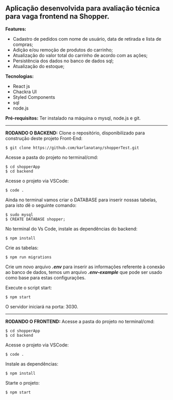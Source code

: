 ## Aplicação desenvolvida para avaliação técnica para vaga frontend na Shopper.

**Features:**

 - Cadastro de pedidos com nome de usuário, data de retirada e lista de compras;
- Adição e/ou remoção de produtos do carrinho;
- Atualização do valor total do carrinho de acordo com as ações;
- Persistência dos dados no banco de dados sql;
- Atualização do estoque;

**Tecnologias:**
- React js
- Chackra UI
- Styled Components
- sql
- node.js

**Pré-requisitos:**
Ter instalado na máquina o mysql, node.js e git.
 ________________________
**RODANDO O BACKEND:**
Clone o repositório, disponibilizado para construção deste projeto Front-End:

    $ git clone https://github.com/karlanatany/shopperTest.git

Acesse a pasta do projeto no terminal/cmd:

    $ cd shopperApp
    $ cd backend

Acesse o projeto via VSCode:

    $ code .

Ainda no terminal vamos criar o DATABASE para inserir nossas tabelas, para isto dê o seguinte comando:

    $ sudo mysql
    $ CREATE DATABASE shopper;
 
No terminal do Vs Code, instale as dependências do backend:

    $ npm install

Crie as tabelas:

    $ npm run migrations
   
 Crie um novo arquivo ***.env*** para inserir as informações referente à conexão ao banco de dados, temos um arquivo ***.env-example*** que pode ser usado como base para estas configurações.

Execute o script start:

    $ npm start

O servidor iniciará na porta: 3030.
___
**RODANDO O FRONTEND:**
Acesse a pasta do projeto no terminal/cmd:

    $ cd shopperApp
    $ cd backend

Acesse o projeto via VSCode:

    $ code .

Instale as dependências:

    $ npm install
Starte o projeto:

    $ npm start

